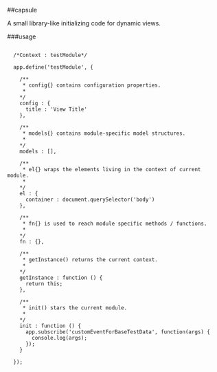 ##capsule

A small library-like initializing code for dynamic views.

###usage

<pre lang="javascript">
<code>
  /*Context : testModule*/

  app.define('testModule', {

    /**
     * config{} contains configuration properties.
     *
    */
    config : {
      title : 'View Title'
    },

    /**
     * models{} contains module-specific model structures.
     *
    */
    models : [],

    /**
     * el{} wraps the elements living in the context of current module.
     *
    */
    el : {
      container : document.querySelector('body')
    },

    /**
     * fn{} is used to reach module specific methods / functions.
     *
    */
    fn : {},

    /**
     * getInstance() returns the current context.
     *
    */
    getInstance : function () {
      return this;
    },
    
    /**
     * init() stars the current module.
     *
    */
    init : function () {
      app.subscribe('customEventForBaseTestData', function(args) {
        console.log(args);
      });
    }
    
  });
</code>
</pre>